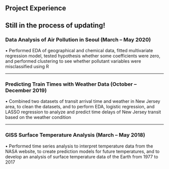 ## Project Experience
  Still in the process of updating!
---

### Data Analysis of Air Pollution in Seoul (March – May 2020)
• Performed EDA of geographical and chemical data, fitted multivariate regression model, tested hypothesis whether
some coefficients were zero, and performed clustering to see whether pollutant variables were misclassified using R

---

### Predicting Train Times with Weather Data (October – December 2019)
• Combined two datasets of transit arrival time and weather in New Jersey area, to clean the datasets, and to perform
EDA, logistic regression, and LASSO regression to analyze and predict time delays of New Jersey transit based on
the weather condition

---

### GISS Surface Temperature Analysis (March – May 2018)
• Performed time series analysis to interpret temperature data from the NASA website, to create prediction models for
future temperatures, and to develop an analysis of surface temperature data of the Earth from 1977 to 2017
